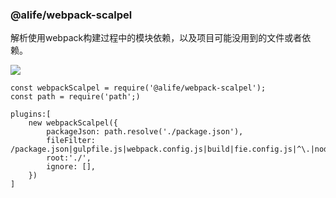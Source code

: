 ### @alife/webpack-scalpel

解析使用webpack构建过程中的模块依赖，以及项目可能没用到的文件或者依赖。


![](https://img.alicdn.com/tfs/TB19PpdRpXXXXbdXVXXXXXXXXXX-1428-685.png)

```
const webpackScalpel = require('@alife/webpack-scalpel');
const path = require('path';)

plugins:[
    new webpackScalpel({
        packageJson: path.resolve('./package.json'),
        fileFilter: /package.json|gulpfile.js|webpack.config.js|build|fie.config.js|^\.|node_modules|.+\.md/,
        root:'./',
        ignore: [],
    })
]
```